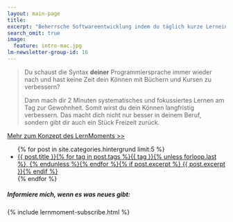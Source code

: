 ```yaml
---
layout: main-page
title: 
excerpt: "Beherrsche Softwareentwicklung indem du täglich kurze Lerneinheiten für C# (.NET / Mono) und C absolvierst."
search_omit: true
image:
  feature: intro-mac.jpg
lm-newsletter-group-id: 16
---
```


> Du schaust die Syntax **deiner** Programmiersprache immer wieder nach und hast keine Zeit dein Können mit Büchern und Kursen zu verbessern?
> 
> Dann mach dir 2 Minuten systematisches und fokussiertes Lernen am Tag zur Gewohnheit. Somit wirst du dein Können langfristig verbessern. Das macht dich nicht nur besser in deinem Beruf, sondern gibt dir auch ein Stück Freizeit zurück.

<a markdown="0" href="{{ site.url }}/starte-hier/" class="notice-button">Mehr zum Konzept des LernMoments >></a>

<ul class="post-list">
{% for post in site.categories.hintergrund limit:5 %} 
  <li><article><a href="{{ site.url }}{{ post.url }}">{{ post.title }}<span class="entry-date">{% for tag in post.tags %}{{ tag }}{% unless forloop.last %}, {% endunless %}{% endfor %}</span>{% if post.excerpt %} <span class="excerpt">{{ post.excerpt }}</span>{% endif %}</a></article></li>
{% endfor %}
</ul>

<div class="subscribe-notice">
	<h5>Informiere mich, wenn es was neues gibt:</h5>
	{% include lernmoment-subscribe.html %}
</div>

